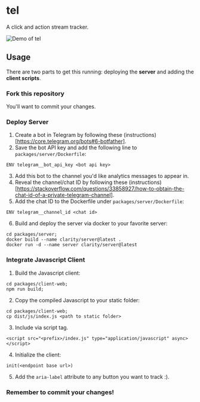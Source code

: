 # tel

A click and action stream tracker.

![Demo of tel](https://padfever.github.io/tel/showcase.jpg)

## Usage

There are two parts to get this running: deploying the **server** and adding the **client scripts**.

### Fork this repository

You'll want to commit your changes.

### Deploy Server

1. Create a bot in Telegram by following these (instructions)[https://core.telegram.org/bots#6-botfather].
2. Save the bot API key and add the following line to `packages/server/Dockerfile`:

```
ENV telegram__bot_api_key <bot api key>
```

3. Add this bot to the channel you'd like analytics messages to appear in.
4. Reveal the channel/chat ID by following these (instructions)[https://stackoverflow.com/questions/33858927/how-to-obtain-the-chat-id-of-a-private-telegram-channel].
5. Add the chat ID to the Dockerfile under `packages/server/Dockerfile`:

```
ENV telegram__channel_id <chat id>
```

6. Build and deploy the server via docker to your favorite server:

```
cd packages/server;
docker build --name clarity/server@latest .
docker run -d --name server clarity/server@latest
```

### Integrate Javascript Client

1. Build the Javascript client:

```
cd packages/client-web;
npm run build;
```

2. Copy the compiled Javascript to your static folder:

```
cd packages/client-web;
cp dist/js/index.js <path to static folder>
```

3. Include via script tag.

```
<script src="<prefix>/index.js" type="application/javascript" async></script>
```

4. Initialize the client:

```
init(<endpoint base url>)
```

5. Add the `aria-label` attribute to any button you want to track :).

### Remember to commit your changes!
